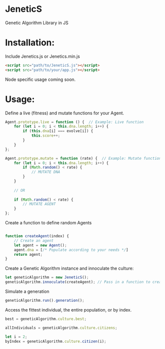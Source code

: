 # JeneticS
Genetic Algorithm Library in JS


# Installation:
Include Jenetics.js or Jenetics.min.js
```html
<script src="path/to/JeneticS.js"></script>
<script src="path/to/your/app.js"></script>
```

Node specific usage coming soon.

# Usage:
Define a live (fitness) and mutate functions for your Agent.
```javascript
Agent.prototype.live = function () {  // Example: Live function
    for (let i = 0; i < this.dna.length; i++) {
        if (this.dna[i] === evolve[i]) {
            this.score++;
        }
    }
};

Agent.prototype.mutate = function (rate) {  // Example: Mutate function
    for (let i = 0; i < this.dna.length; i++) {
        if (Math.random() < rate) {
            // MUTATE DNA
        }
    }
    
    // OR
    
    if (Math.random() < rate) {
        // MUTATE AGENT
    }
};
```

Create a function to define random Agents

```javascript

function createAgent(index) {
    // Create an agent
    let agent = new Agent();
    agent.dna = [/* Populate according to your needs */]
    return agent;
}
```

Create a Genetic Algorithm instance and innoculate the culture:
```javascript
let geneticAlgorithm = new JeneticS();
geneticAlgorithm.innoculate(createAgent); // Pass in a function to create a random Agent
```

Simulate a generation
```javascript
geneticAlgorithm.run().generation();
```

Access the fittest individual, the entire population, or by index.
```javascript
best = geneticAlgorithm.culture.best;

allIndividuals = geneticAlgorithm.culture.citizens;

let i = 2;
byIndex = geneticAlgorithm.culture.citizen(i);
```
